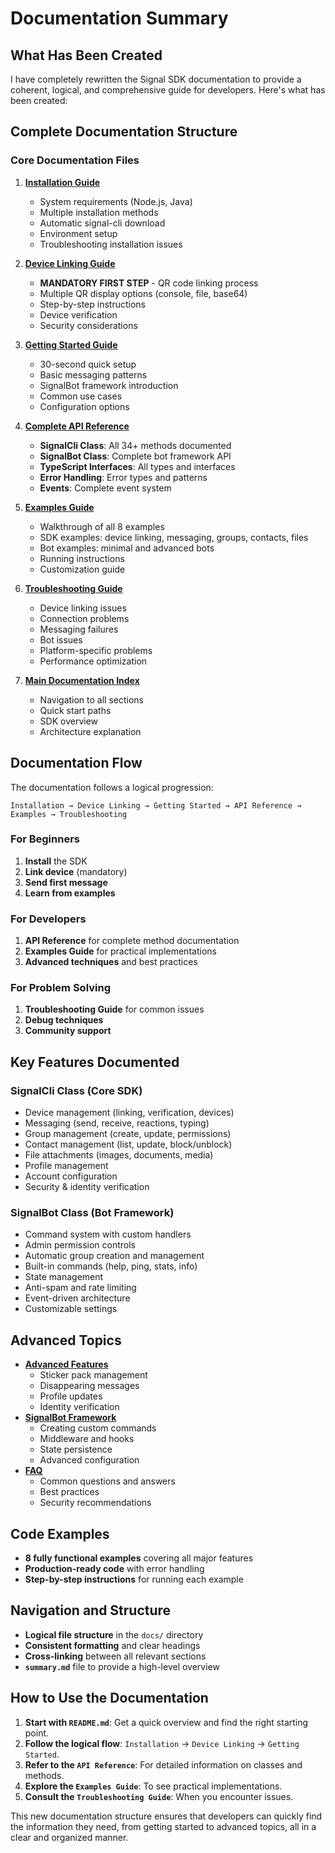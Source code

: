 # Documentation Summary

## What Has Been Created

I have completely rewritten the Signal SDK documentation to provide a coherent, logical, and comprehensive guide for developers. Here's what has been created:

## Complete Documentation Structure

### Core Documentation Files

1. **[Installation Guide](./installation.md)**

   - System requirements (Node.js, Java)
   - Multiple installation methods
   - Automatic signal-cli download
   - Environment setup
   - Troubleshooting installation issues

2. **[Device Linking Guide](./device-linking.md)**

   - **MANDATORY FIRST STEP** - QR code linking process
   - Multiple QR display options (console, file, base64)
   - Step-by-step instructions
   - Device verification
   - Security considerations

3. **[Getting Started Guide](./getting-started.md)**

   - 30-second quick setup
   - Basic messaging patterns
   - SignalBot framework introduction
   - Common use cases
   - Configuration options

4. **[Complete API Reference](./api-reference.md)**

   - **SignalCli Class**: All 34+ methods documented
   - **SignalBot Class**: Complete bot framework API
   - **TypeScript Interfaces**: All types and interfaces
   - **Error Handling**: Error types and patterns
   - **Events**: Complete event system

5. **[Examples Guide](./examples-guide.md)**

   - Walkthrough of all 8 examples
   - SDK examples: device linking, messaging, groups, contacts, files
   - Bot examples: minimal and advanced bots
   - Running instructions
   - Customization guide

6. **[Troubleshooting Guide](./troubleshooting.md)**

   - Device linking issues
   - Connection problems
   - Messaging failures
   - Bot issues
   - Platform-specific problems
   - Performance optimization

7. **[Main Documentation Index](./README.md)**
   - Navigation to all sections
   - Quick start paths
   - SDK overview
   - Architecture explanation

## Documentation Flow

The documentation follows a logical progression:

```
Installation → Device Linking → Getting Started → API Reference → Examples → Troubleshooting
```

### For Beginners

1. **Install** the SDK
2. **Link device** (mandatory)
3. **Send first message**
4. **Learn from examples**

### For Developers

1. **API Reference** for complete method documentation
2. **Examples Guide** for practical implementations
3. **Advanced techniques** and best practices

### For Problem Solving

1. **Troubleshooting Guide** for common issues
2. **Debug techniques**
3. **Community support**

## Key Features Documented

### SignalCli Class (Core SDK)

- Device management (linking, verification, devices)
- Messaging (send, receive, reactions, typing)
- Group management (create, update, permissions)
- Contact management (list, update, block/unblock)
- File attachments (images, documents, media)
- Profile management
- Account configuration
- Security & identity verification

### SignalBot Class (Bot Framework)

- Command system with custom handlers
- Admin permission controls
- Automatic group creation and management
- Built-in commands (help, ping, stats, info)
- State management
- Anti-spam and rate limiting
- Event-driven architecture
- Customizable settings

## Advanced Topics

- **[Advanced Features](./advanced-features.md)**
  - Sticker pack management
  - Disappearing messages
  - Profile updates
  - Identity verification
- **[SignalBot Framework](./signalbot-framework.md)**
  - Creating custom commands
  - Middleware and hooks
  - State persistence
  - Advanced configuration
- **[FAQ](./faq.md)**
  - Common questions and answers
  - Best practices
  - Security recommendations

## Code Examples

- **8 fully functional examples** covering all major features
- **Production-ready code** with error handling
- **Step-by-step instructions** for running each example

## Navigation and Structure

- **Logical file structure** in the `docs/` directory
- **Consistent formatting** and clear headings
- **Cross-linking** between all relevant sections
- **`summary.md`** file to provide a high-level overview

## How to Use the Documentation

1. **Start with `README.md`**: Get a quick overview and find the right starting point.
2. **Follow the logical flow**: `Installation` → `Device Linking` → `Getting Started`.
3. **Refer to the `API Reference`**: For detailed information on classes and methods.
4. **Explore the `Examples Guide`**: To see practical implementations.
5. **Consult the `Troubleshooting Guide`**: When you encounter issues.

This new documentation structure ensures that developers can quickly find the information they need, from getting started to advanced topics, all in a clear and organized manner.
